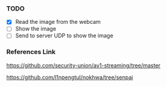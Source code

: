 ### TODO
- [x] Read the image from the webcam
- [ ] Show the image
- [ ] Send to server UDP to show the image

### References Link
https://github.com/security-union/av1-streaming/tree/master

https://github.com/l1npengtul/nokhwa/tree/senpai